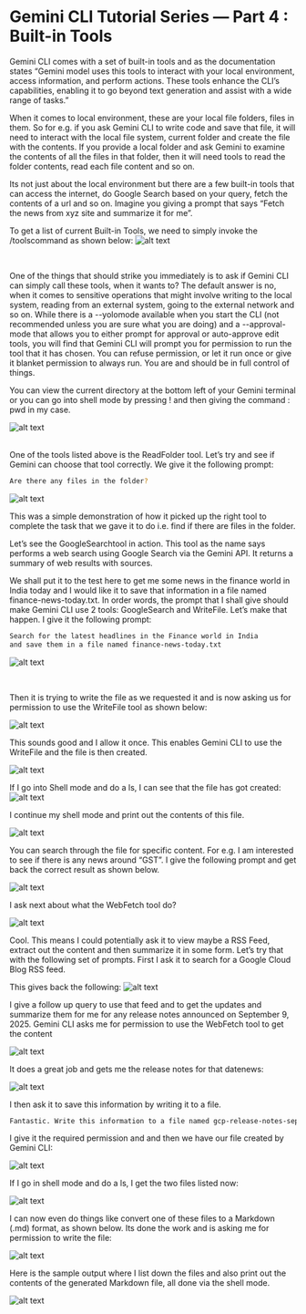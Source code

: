 
# Gemini CLI Tutorial Series — Part 4 : Built-in Tools
Gemini CLI comes with a set of built-in tools and as the documentation states “Gemini model uses this tools to interact with your local environment, access information, and perform actions. These tools enhance the CLI’s capabilities, enabling it to go beyond text generation and assist with a wide range of tasks.”

When it comes to local environment, these are your local file folders, files in them. So for e.g. if you ask Gemini CLI to write code and save that file, it will need to interact with the local file system, current folder and create the file with the contents. If you provide a local folder and ask Gemini to examine the contents of all the files in that folder, then it will need tools to read the folder contents, read each file content and so on.

Its not just about the local environment but there are a few built-in tools that can access the internet, do Google Search based on your query, fetch the contents of a url and so on. Imagine you giving a prompt that says “Fetch the news from xyz site and summarize it for me”.

To get a list of current Built-in Tools, we need to simply invoke the /toolscommand as shown below:
![alt text](../02-Command-line-options/image-1.png)

<br>

One of the things that should strike you immediately is to ask if Gemini CLI can simply call these tools, when it wants to? The default answer is no, when it comes to sensitive operations that might involve writing to the local system, reading from an external system, going to the external network and so on. While there is a --yolomode available when you start the CLI (not recommended unless you are sure what you are doing) and a
--approval-mode that allows you to either prompt for approval or auto-approve edit tools, you will find that Gemini CLI will prompt you for permission to run the tool that it has chosen. You can refuse permission, or let it run once or give it blanket permission to always run. You are and should be in full control of things.


You can view the current directory at the bottom left of your Gemini terminal or you can go into shell mode by pressing ! and then giving the command : pwd in my case.
<br>

![alt text](../02-Command-line-options/image-2.png)

<br>
One of the tools listed above is the ReadFolder tool. Let’s try and see if Gemini can choose that tool correctly. We give it the following prompt:

```bash
Are there any files in the folder?
```

![alt text](image.png)

This was a simple demonstration of how it picked up the right tool to complete the task that we gave it to do i.e. find if there are files in the folder.

Let’s see the GoogleSearchtool in action. This tool as the name says performs a web search using Google Search via the Gemini API. It returns a summary of web results with sources.

We shall put it to the test here to get me some news in the finance world in India today and I would like it to save that information in a file named finance-news-today.txt. In order words, the prompt that I shall give should make Gemini CLI use 2 tools: GoogleSearch and WriteFile. Let’s make that happen. I give it the following prompt:

```bash
Search for the latest headlines in the Finance world in India 
and save them in a file named finance-news-today.txt
```
![alt text](image-1.png)

<br>

Then it is trying to write the file as we requested it and is now asking us for permission to use the WriteFile tool as shown below:

![alt text](image-2.png)

This sounds good and I allow it once. This enables Gemini CLI to use the WriteFile and the file is then created.

![alt text](image-3.png)

If I go into Shell mode and do a ls, I can see that the file has got created:
![alt text](image-4.png)

I continue my shell mode and print out the contents of this file.

![alt text](image-5.png)


You can search through the file for specific content. For e.g. I am interested to see if there is any news around “GST”. I give the following prompt and get back the correct result as shown below.

![alt text](image-6.png)

I ask next about what the WebFetch tool do?

![alt text](image-7.png)

Cool. This means I could potentially ask it to view maybe a RSS Feed, extract out the content and then summarize it in some form. Let’s try that with the following set of prompts. First I ask it to search for a Google Cloud Blog RSS feed.

This gives back the following:
![alt text](image-8.png)

I give a follow up query to use that feed and to get the updates and summarize them for me for any release notes announced on September 9, 2025. Gemini CLI asks me for permission to use the WebFetch tool to get the content

![alt text](image-9.png)

It does a great job and gets me the release notes for that datenews:

![alt text](image-10.png)

I then ask it to save this information by writing it to a file.

```bash
Fantastic. Write this information to a file named gcp-release-notes-sep9-2025.txt  │Its asking me for permission, which I grant:
```
I give it the required permission and and then we have our file created by Gemini CLI:

![alt text](image-11.png)

If I go in shell mode and do a ls, I get the two files listed now:

![alt text](image-12.png)

I can now even do things like convert one of these files to a Markdown (.md) format, as shown below. Its done the work and is asking me for permission to write the file:

![alt text](image-13.png)

Here is the sample output where I list down the files and also print out the contents of the generated Markdown file, all done via the shell mode.


![alt text](image-14.png)



